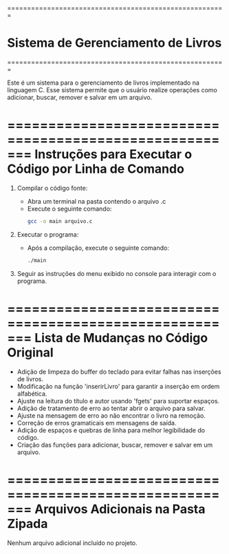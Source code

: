 =======================================================
# Sistema de Gerenciamento de Livros
=======================================================

Este é um sistema para o gerenciamento de livros implementado na linguagem C. 
Esse sistema permite que o usuário realize operações como adicionar, buscar, remover e salvar em um arquivo.

=======================================================
Instruções para Executar o Código por Linha de Comando
=======================================================

1. Compilar o código fonte:
   - Abra um terminal na pasta contendo o arquivo .c
   - Execute o seguinte comando:
     ```bash
     gcc -o main arquivo.c
     ```

2. Executar o programa:
   - Após a compilação, execute o seguinte comando:
     ```bash
     ./main
     ```

3. Seguir as instruções do menu exibido no console para interagir com o programa.

=======================================================
Lista de Mudanças no Código Original
=======================================================

- Adição de limpeza do buffer do teclado para evitar falhas nas inserções de livros.
- Modificação na função 'inserirLivro' para garantir a inserção em ordem alfabética.
- Ajuste na leitura do título e autor usando 'fgets' para suportar espaços.
- Adição de tratamento de erro ao tentar abrir o arquivo para salvar.
- Ajuste na mensagem de erro ao não encontrar o livro na remoção.
- Correção de erros gramaticais em mensagens de saída.
- Adição de espaços e quebras de linha para melhor legibilidade do código.
- Criação das funções para adicionar, buscar, remover e salvar em um arquivo.

=======================================================
Arquivos Adicionais na Pasta Zipada
=======================================================

Nenhum arquivo adicional incluído no projeto.
